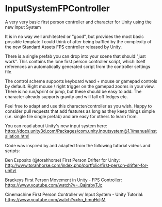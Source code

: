 # InputSystemFPController

A very very basic first person controller and character for Unity using the new Input System

It is in no way well architected or "good", but provides the most basic possible template I could think of after being baffled by the complexity of the new Standard Assets FPS controller released by Unity.

There is a single prefab you can drop into your scene that should "just work". This contains the lone first person controller script, which itself references an automatically generated script from the controller settings file.

The control scheme supports keyboard wasd + mouse or gamepad controls by default. Right mouse / right trigger on the gamepad zooms in your view. There is no run/sprint or jump, but these should be easy to add. The character already supports gravity and will fall off ledges etc.

Feel free to adapt and use this character/controller as you wish. Happy to consider pull requests that add features as long as they keep things simple (i.e. single file single prefab) and are easy for others to learn from.

You can read about Unity's new input system here: https://docs.unity3d.com/Packages/com.unity.inputsystem@1.1/manual/Installation.html

Code was inspired by and adapted from the following tutorial videos and scripts:

Ben Esposito (@torahhorse) First Person Drifter for Unity: http://www.torahhorse.com/index.php/portfolio/first-person-drifter-for-unity/

Brackeys First Person Movement in Unity - FPS Controller: https://www.youtube.com/watch?v=_QajrabyTJc

Cinemachine First Person Controller w/ Input System - Unity Tutorial: https://www.youtube.com/watch?v=5n_hmqHdijM
